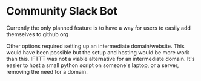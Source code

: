 # Community Slack Bot

Currently the only planned feature is to have a way
for users to easily add themselves to github org

Other options required setting up an intermediate domain/website.
This would have been possible but the setup and hosting would
be more work than this.
IFTTT was not a viable alternative for an intermediate domain.
It's easier to host a small python script on someone's laptop,
or a server, removing the need for a domain.